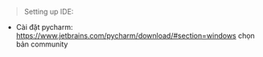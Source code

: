 > Setting up IDE:
- Cài đặt pycharm: https://www.jetbrains.com/pycharm/download/#section=windows chọn bản community 


